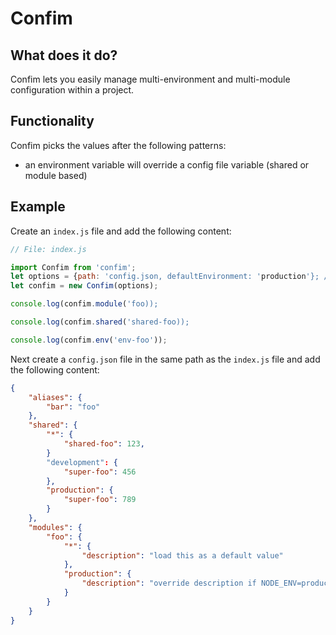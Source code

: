 # Confim

## What does it do?
Confim lets you easily manage multi-environment and multi-module configuration within a project.

## Functionality

Confim picks the values after the following patterns:
- an environment variable will override a config file variable (shared or module based)

## Example
Create an ```index.js``` file and add the following content:
```javascript
// File: index.js

import Confim from 'confim';
let options = {path: 'config.json, defaultEnvironment: 'production'}; // options can also be a string of the config file path; defaultEnvironemnt is 'development' by default and thus optional.
let confim = new Confim(options);

console.log(confim.module('foo));

console.log(confim.shared('shared-foo));

console.log(confim.env('env-foo'));

```

Next create a ```config.json``` file in the same path as the ```index.js``` file and add the following content:
```json
{
    "aliases": {
        "bar": "foo"
    },
    "shared": {
        "*": {
            "shared-foo": 123,
        }
        "development": {
            "super-foo": 456
        },
        "production": {
            "super-foo": 789
        }
    },
    "modules": {
        "foo": {
            "*": {
                "description": "load this as a default value"
            },
            "production": {
                "description": "override description if NODE_ENV=production"
            }
        }
    }
}

```